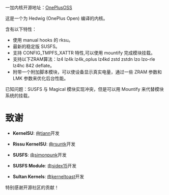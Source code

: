 一加内核开源地址：[OnePlusOSS](https://github.com/OnePlusOSS/kernel_manifest)

这是一个为 Hedwig (OnePlus Open) 编译的内核。

含有以下特性：
- 使用 manual hooks 的 rksu。
- 最新的稳定版 SUSFS。
- 支持 CONFIG_TMPFS_XATTR 特性,可以使用 mountify 完成模块挂载。
- 支持以下ZRAM算法：lz4 lz4k lz4k_oplus lz4kd zstd zstdn lzo lzo-rle lz4hc 842 deflate。
- 附带一个附加脚本模块，可以使设备显示真实电量，通过一些 ZRAM 参数和 LMK 参数来优化后台性能。

已知问题：SUSFS 与 Magical 模块实现冲突，但是可以用 Mountify 来代替模块系统的挂载。

# 致谢

- **KernelSU**: 由[tiann](https://github.com/tiann)开发

- **Rissu KernelSU**: 由[rsuntk](https://github.com/rsuntk)开发

- **SUSFS**: 由[simonpunk](https://gitlab.com/simonpunk/susfs4ksu.git)开发
  
- **SUSFS Module**: 由[sidex15](https://github.com/sidex15)开发
  
- **Sultan Kernels**: 由[kerneltoast](https://github.com/kerneltoast)开发
  
特别感谢开源社区的贡献！
